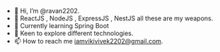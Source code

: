 - 👋 Hi, I’m @ravan2202.
- 🌱 ReactJS , NodeJS , ExpressJS , NestJS all these are my weapons.
- 🍄 Currently learning Spring Boot
- 💞️ Keen to explore different technologies.
- 📫 How to reach me iamvikivivek2202@gmail.com.

<!---
ravan2202/ravan2202 is a ✨ special ✨ repository because its `README.md` (this file) appears on your GitHub profile.
You can click the Preview link to take a look at your changes.
--->
